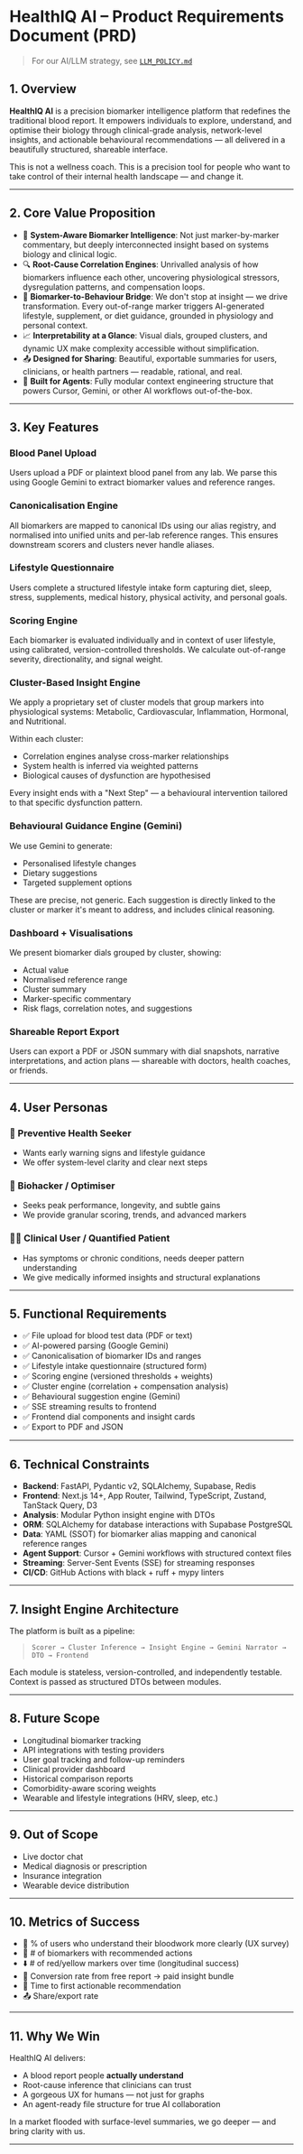# HealthIQ AI – Product Requirements Document (PRD)

> For our AI/LLM strategy, see [`LLM_POLICY.md`](./LLM_POLICY.md)

## 1. Overview

**HealthIQ AI** is a precision biomarker intelligence platform that redefines the traditional blood report. It empowers individuals to explore, understand, and optimise their biology through clinical-grade analysis, network-level insights, and actionable behavioural recommendations — all delivered in a beautifully structured, shareable interface.

This is not a wellness coach. This is a precision tool for people who want to take control of their internal health landscape — and change it.

---

## 2. Core Value Proposition

- 🧬 **System-Aware Biomarker Intelligence**: Not just marker-by-marker commentary, but deeply interconnected insight based on systems biology and clinical logic.
- 🔍 **Root-Cause Correlation Engines**: Unrivalled analysis of how biomarkers influence each other, uncovering physiological stressors, dysregulation patterns, and compensation loops.
- 🧠 **Biomarker-to-Behaviour Bridge**: We don't stop at insight — we drive transformation. Every out-of-range marker triggers AI-generated lifestyle, supplement, or diet guidance, grounded in physiology and personal context.
- 📈 **Interpretability at a Glance**: Visual dials, grouped clusters, and dynamic UX make complexity accessible without simplification.
- 📤 **Designed for Sharing**: Beautiful, exportable summaries for users, clinicians, or health partners — readable, rational, and real.
- 🤖 **Built for Agents**: Fully modular context engineering structure that powers Cursor, Gemini, or other AI workflows out-of-the-box.

---

## 3. Key Features

### Blood Panel Upload
Users upload a PDF or plaintext blood panel from any lab. We parse this using Google Gemini to extract biomarker values and reference ranges.

### Canonicalisation Engine
All biomarkers are mapped to canonical IDs using our alias registry, and normalised into unified units and per-lab reference ranges. This ensures downstream scorers and clusters never handle aliases.

### Lifestyle Questionnaire
Users complete a structured lifestyle intake form capturing diet, sleep, stress, supplements, medical history, physical activity, and personal goals.

### Scoring Engine
Each biomarker is evaluated individually and in context of user lifestyle, using calibrated, version-controlled thresholds. We calculate out-of-range severity, directionality, and signal weight.

### Cluster-Based Insight Engine
We apply a proprietary set of cluster models that group markers into physiological systems: Metabolic, Cardiovascular, Inflammation, Hormonal, and Nutritional.

Within each cluster:
- Correlation engines analyse cross-marker relationships
- System health is inferred via weighted patterns
- Biological causes of dysfunction are hypothesised

Every insight ends with a "Next Step" — a behavioural intervention tailored to that specific dysfunction pattern.

### Behavioural Guidance Engine (Gemini)
We use Gemini to generate:
- Personalised lifestyle changes
- Dietary suggestions
- Targeted supplement options

These are precise, not generic. Each suggestion is directly linked to the cluster or marker it's meant to address, and includes clinical reasoning.

### Dashboard + Visualisations
We present biomarker dials grouped by cluster, showing:
- Actual value
- Normalised reference range
- Cluster summary
- Marker-specific commentary
- Risk flags, correlation notes, and suggestions

### Shareable Report Export
Users can export a PDF or JSON summary with dial snapshots, narrative interpretations, and action plans — shareable with doctors, health coaches, or friends.

---

## 4. User Personas

### 🧪 Preventive Health Seeker
- Wants early warning signs and lifestyle guidance
- We offer system-level clarity and clear next steps

### 🧠 Biohacker / Optimiser
- Seeks peak performance, longevity, and subtle gains
- We provide granular scoring, trends, and advanced markers

### 🧍‍♂️ Clinical User / Quantified Patient
- Has symptoms or chronic conditions, needs deeper pattern understanding
- We give medically informed insights and structural explanations

---

## 5. Functional Requirements

- ✅ File upload for blood test data (PDF or text)
- ✅ AI-powered parsing (Google Gemini)
- ✅ Canonicalisation of biomarker IDs and ranges
- ✅ Lifestyle intake questionnaire (structured form)
- ✅ Scoring engine (versioned thresholds + weights)
- ✅ Cluster engine (correlation + compensation analysis)
- ✅ Behavioural suggestion engine (Gemini)
- ✅ SSE streaming results to frontend
- ✅ Frontend dial components and insight cards
- ✅ Export to PDF and JSON

---

## 6. Technical Constraints

- **Backend**: FastAPI, Pydantic v2, SQLAlchemy, Supabase, Redis
- **Frontend**: Next.js 14+, App Router, Tailwind, TypeScript, Zustand, TanStack Query, D3
- **Analysis**: Modular Python insight engine with DTOs
- **ORM**: SQLAlchemy for database interactions with Supabase PostgreSQL
- **Data**: YAML (SSOT) for biomarker alias mapping and canonical reference ranges
- **Agent Support**: Cursor + Gemini workflows with structured context files
- **Streaming**: Server-Sent Events (SSE) for streaming responses
- **CI/CD**: GitHub Actions with black + ruff + mypy linters

---

## 7. Insight Engine Architecture

The platform is built as a pipeline:
> `Scorer → Cluster Inference → Insight Engine → Gemini Narrator → DTO → Frontend`

Each module is stateless, version-controlled, and independently testable. Context is passed as structured DTOs between modules.

---

## 8. Future Scope

- Longitudinal biomarker tracking
- API integrations with testing providers
- User goal tracking and follow-up reminders
- Clinical provider dashboard
- Historical comparison reports
- Comorbidity-aware scoring weights
- Wearable and lifestyle integrations (HRV, sleep, etc.)

---

## 9. Out of Scope

- Live doctor chat
- Medical diagnosis or prescription
- Insurance integration
- Wearable device distribution

---

## 10. Metrics of Success

- 🧠 % of users who understand their bloodwork more clearly (UX survey)
- 🧪 # of biomarkers with recommended actions
- ⬇️ # of red/yellow markers over time (longitudinal success)
- 🔁 Conversion rate from free report → paid insight bundle
- 💬 Time to first actionable recommendation
- 📤 Share/export rate

---

## 11. Why We Win

HealthIQ AI delivers:
- A blood report people **actually understand**
- Root-cause inference that clinicians can trust
- A gorgeous UX for humans — not just for graphs
- An agent-ready file structure for true AI collaboration

In a market flooded with surface-level summaries, we go deeper — and bring clarity with us.

---

